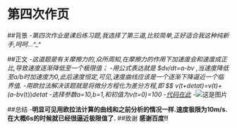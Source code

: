 # 第四次作页
##背景
-*第四次作业是课后练习题,我选择了第三道,比较简单,正好适合我这种纯新手,呵呵...^_^*

##正文
-*这道题是有关摩擦力的,众所周知,在摩擦力的作用下加速度会和速度成正比,导致速度逐渐降低至一个极限值；*
-*用公式表达就是 $dv/dt=a-bv  ,当速度降低至a/b时加速度为0,此后速度恒定,可见,速度曲线应该是一个逐渐下降逼近一个临界值.*
-*用欧拉法解决该题就是将微分方程化为差分方程,即
 $$ v(t+detat)=v(t)+(a-b*v(t))*detat*
-*选择参数a=10,b=1,和初值为v(t=0)=100*
-*[代码在此](https://github.com/computationalphysics2013301020107/computationalphysics-N_2013301020107/blob/master/1.py)
-*![这是图片](https://github.com/computationalphysics2013301020107/computationalphysics-N_2013301020107/blob/master/v-t%E5%9B%BE.png)

##总结
-**明显可见用欧拉法计算的曲线和之前分析的情况一样.速度极限为10m/s.在大概6s的时候就已经很逼近极限值了.**
##致谢
 **感谢百度!!**

